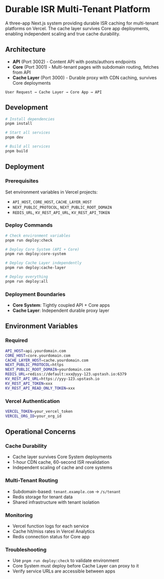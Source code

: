 # Durable ISR Multi-Tenant Platform

A three-app Next.js system providing durable ISR caching for multi-tenant platforms on Vercel. The cache layer survives Core app deployments, enabling independent scaling and true cache durability.

## Architecture

- **API** (Port 3002) - Content API with posts/authors endpoints
- **Core** (Port 3001) - Multi-tenant pages with subdomain routing, fetches from API
- **Cache Layer** (Port 3000) - Durable proxy with CDN caching, survives Core deployments

```
User Request → Cache Layer → Core App → API
```

## Development

```bash
# Install dependencies
pnpm install

# Start all services
pnpm dev

# Build all services
pnpm build
```

## Deployment

### Prerequisites

Set environment variables in Vercel projects:

- `API_HOST`, `CORE_HOST`, `CACHE_LAYER_HOST`
- `NEXT_PUBLIC_PROTOCOL`, `NEXT_PUBLIC_ROOT_DOMAIN`
- `REDIS_URL`, `KV_REST_API_URL`, `KV_REST_API_TOKEN`

### Deploy Commands

```bash
# Check environment variables
pnpm run deploy:check

# Deploy Core System (API + Core)
pnpm run deploy:core-system

# Deploy Cache Layer independently
pnpm run deploy:cache-layer

# Deploy everything
pnpm run deploy:all
```

### Deployment Boundaries

- **Core System**: Tightly coupled API + Core apps
- **Cache Layer**: Independent durable proxy layer

## Environment Variables

### Required
```bash
API_HOST=api.yourdomain.com
CORE_HOST=core.yourdomain.com
CACHE_LAYER_HOST=cache.yourdomain.com
NEXT_PUBLIC_PROTOCOL=https
NEXT_PUBLIC_ROOT_DOMAIN=yourdomain.com
REDIS_URL=rediss://default:xxx@yyy-123.upstash.io:6379
KV_REST_API_URL=https://yyy-123.upstash.io
KV_REST_API_TOKEN=xxx
KV_REST_API_READ_ONLY_TOKEN=xxx
```

### Vercel Authentication
```bash
VERCEL_TOKEN=your_vercel_token
VERCEL_ORG_ID=your_org_id
```

## Operational Concerns

### Cache Durability
- Cache layer survives Core System deployments
- 1-hour CDN cache, 60-second ISR revalidation
- Independent scaling of cache and core systems

### Multi-Tenant Routing
- Subdomain-based: `tenant.example.com` → `/s/tenant`
- Redis storage for tenant data
- Shared infrastructure with tenant isolation

### Monitoring
- Vercel function logs for each service
- Cache hit/miss rates in Vercel Analytics
- Redis connection status for Core app

### Troubleshooting
- Use `pnpm run deploy:check` to validate environment
- Core System must deploy before Cache Layer can proxy to it
- Verify service URLs are accessible between apps